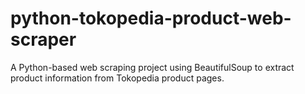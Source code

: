 # python-tokopedia-product-web-scraper
A Python-based web scraping project using BeautifulSoup to extract product information from Tokopedia product pages.
